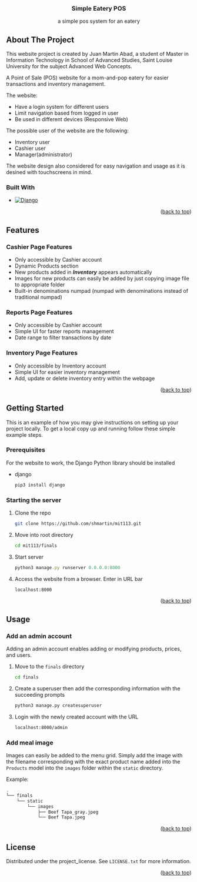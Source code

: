 <a id="readme-top"></a>

<!-- PROJECT LOGO -->
<br />
<div align="center">
<h3 align="center">Simple Eatery POS</h3>

  <p align="center">
    a simple pos system for an eatery
  </p>
</div>

<!-- ABOUT THE PROJECT -->
## About The Project

This website project is created by Juan Martin Abad, a student of Master in Information Technology in School of Advanced Studies, Saint Louise University for the subject Advanced Web Concepts.

A Point of Sale (POS) website for a mom-and-pop eatery for easier transactions and inventory management.

The website:

- Have a login system for different users
- Limit navigation based from logged in user
- Be used in different devices (Responsive Web)

The possible user of the website are the following:

- Inventory user
- Cashier user
- Manager(administrator)

The website design also considered for easy navigation and usage as it is desined with touchscreens in mind.

### Built With

* [![Django][django-shield]][django-url]

<p align="right">(<a href="#readme-top">back to top</a>)</p>


<!-- FEATURES -->
## Features

### Cashier Page Features

- Only accessible by Cashier account
- Dynamic Products section
- New products added in ***Inventory*** appears automatically
- Images for new products can easily be added by just copying image file to appropriate folder
- Built-in denominations numpad (numpad with denominations instead of traditional numpad)

### Reports Page Features

- Only accessible by Cashier account
- Simple UI for faster reports management
- Date range to filter transactions by date

### Inventory Page Features

- Only accessible by Inventory account
- Simple UI for easier inventory management
- Add, update or delete inventory entry within the webpage

<p align="right">(<a href="#readme-top">back to top</a>)</p>

<!-- GETTING STARTED -->
## Getting Started

This is an example of how you may give instructions on setting up your project locally.
To get a local copy up and running follow these simple example steps.

### Prerequisites

For the website to work, the Django Python library should be installed

* django
  ```sh
  pip3 install django
  ```

### Starting the server

1. Clone the repo
   ```sh
   git clone https://github.com/shmartin/mit113.git
   ```
2. Move into root directory
   ```sh
   cd mit113/finals
   ```
3. Start server 
   ```js
   python3 manage.py runserver 0.0.0.0:8000
   ```
4. Access the website from a browser. Enter in URL bar
   ```sh
   localhost:8000
   ```

<p align="right">(<a href="#readme-top">back to top</a>)</p>



<!-- USAGE EXAMPLES -->
## Usage

### Add an admin account

Adding an admin account enables adding or modifying products, prices, and users.

1. Move to the `finals` directory
   ```sh
   cd finals
   ```

2. Create a superuser then add the corresponding information with the succeeding prompts
   ```sh
   python3 manage.py createsuperuser
   ```

3. Login with the newly created account with the URL
   ```sh
   localhost:8000/admin
   ```

### Add meal image

Images can easily be added to the menu grid. Simply add the image with the filename corresponding with the exact product name added into the `Products` model into the `images` folder within the `static` directory.

Example:

```sh
.
└── finals
    └── static
        └── images
            ├── Beef Tapa_gray.jpeg
            └── Beef Tapa.jpeg
```

<p align="right">(<a href="#readme-top">back to top</a>)</p>

<!-- LICENSE -->
## License

Distributed under the project_license. See `LICENSE.txt` for more information.

<p align="right">(<a href="#readme-top">back to top</a>)</p>


<!-- MARKDOWN LINKS & IMAGES -->
[django-shield]: https://img.shields.io/badge/Django-092E20?style=for-the-badge&logo=django&logoColor=green
[django-url]: https://www.djangoproject.com/


[product-screenshot]: images/screenshot.png
